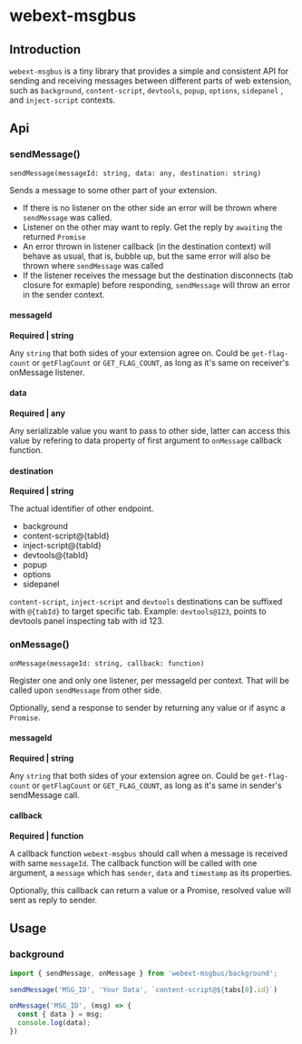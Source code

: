 # webext-msgbus

## Introduction

`webext-msgbus` is a tiny library that provides a simple and consistent API for sending and receiving messages between different parts of web extension, such as `background`, `content-script`, `devtools`, `popup`, `options`, `sidepanel` , and `inject-script` contexts.

## Api

### **sendMessage()**
`sendMessage(messageId: string, data: any, destination: string)`

Sends a message to some other part of your extension.

* If there is no listener on the other side an error will be thrown where `sendMessage` was called.
* Listener on the other may want to reply. Get the reply by `awaiting` the returned `Promise`
* An error thrown in listener callback (in the destination context) will behave as usual, that is, bubble up, but the same error will also be thrown where `sendMessage` was called
* If the listener receives the message but the destination disconnects (tab closure for exmaple) before responding, `sendMessage` will throw an error in the sender context.

#### messageId

**Required | string**

Any `string` that both sides of your extension agree on. Could be `get-flag-count` or `getFlagCount` or `GET_FLAG_COUNT`, as long as it's same on receiver's onMessage listener.

#### data

**Required | any**

Any serializable value you want to pass to other side, latter can access this value by refering to data property of first argument to `onMessage` callback function.

#### destination

**Required | string**

The actual identifier of other endpoint.

* background
* content-script@{tabId}
* inject-script@{tabId}
* devtools@{tabId}
* popup
* options
* sidepanel

`content-script`, `inject-script` and `devtools` destinations can be suffixed with `@{tabId}` to target specific tab. Example: `devtools@123`, points to devtools panel inspecting tab with id 123.

### **onMessage()**

`onMessage(messageId: string, callback: function)`

Register one and only one listener, per messageId per context. That will be called upon `sendMessage` from other side.

Optionally, send a response to sender by returning any value or if async a `Promise`.

#### messageId

**Required | string**

Any `string` that both sides of your extension agree on. Could be `get-flag-count` or `getFlagCount` or `GET_FLAG_COUNT`, as long as it's same in sender's sendMessage call.

#### callback

**Required | function**

A callback function `webext-msgbus` should call when a message is received with same `messageId`. The callback function will be called with one argument, a `message` which has `sender`, `data` and `timestamp` as its properties.

Optionally, this callback can return a value or a Promise, resolved value will sent as reply to sender.

## Usage

### background
```ts
import { sendMessage, onMessage } from 'webext-msgbus/background';

sendMessage('MSG_ID', 'Your Data', `content-script@${tabs[0].id}`)

onMessage('MSG_ID', (msg) => {
  const { data } = msg;
  console.log(data);
})
```
